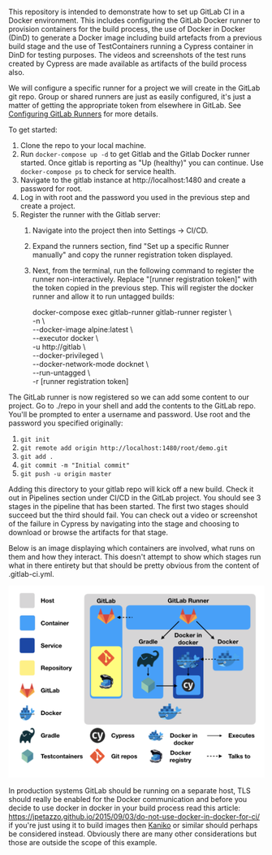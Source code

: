 This repository is intended to demonstrate how to set up GitLab CI in a Docker environment. This includes configuring the GitLab Docker runner to provision containers for the build process, the use of Docker in Docker (DinD) to generate a Docker image including build artefacts from a previous build stage and the use of TestContainers running a Cypress container in DinD for testing purposes. The videos and screenshots of the test runs created by Cypress are made available as artifacts of the build process also.

We will configure a specific runner for a project we will create in the GitLab git repo. Group or shared runners are just as easily configured, it's just a matter of getting the appropriate token from elsewhere in GitLab. See [Configuring GitLab Runners](https://docs.gitlab.com/ee/ci/runners/README.html) for more details.

To get started:

1. Clone the repo to your local machine. 
1. Run `docker-compose up -d` to get Gitlab and the Gitlab Docker runner started. Once gitlab is reporting as "Up (healthy)" you can continue. Use `docker-compose ps` to check for service health.
1. Navigate to the gitlab instance at http://localhost:1480 and create a password for root.
1. Log in with root and the password you used in the previous step and create a project.
1. Register the runner with the Gitlab server:
	1. Navigate into the project then into Settings -> CI/CD.
	1. Expand the runners section, find "Set up a specific Runner manually" and copy the runner registration token displayed.
	1. Next, from the terminal, run the following command to register the runner non-interactively. Replace "[runner registration token]" with the token copied in the previous step. This will register the docker runner and allow it to run untagged builds:

	   docker-compose exec gitlab-runner gitlab-runner register \\  
			-n \\  
			--docker-image alpine:latest \\  
			--executor docker \\  
			-u http://gitlab \\  
			--docker-privileged \\  
			--docker-network-mode docknet \\  
			--run-untagged \\  
			-r [runner registration token]

The GitLab runner is now registered so we can add some content to our project. Go to ./repo in your shell and add the contents to the GitLab repo. You'll be prompted to enter a username and password. Use root and the password you specified originally:

1. `git init`
1. `git remote add origin http://localhost:1480/root/demo.git`
1. `git add .`
1. `git commit -m "Initial commit"`
1. `git push -u origin master`


Adding this directory to your gitlab repo will kick off a new build. Check it out in Pipelines section under CI/CD in the GitLab project. You should see 3 stages in the pipeline that has been started. The first two stages should succeed but the third should fail. You can check out a video or screenshot of the failure in Cypress by navigating into the stage and choosing to download or browse the artifacts for that stage. 

Below is an image displaying which containers are involved, what runs on them and how they interact. This doesn't attempt to show which stages run what in there entirety but that should be pretty obvious from the content of .gitlab-ci.yml. 

![Architecture](architecture.png)

In production systems GitLab should be running on a separate host, TLS should really be enabled for the Docker communication and before you decide to use docker in docker in your build process read this article: https://jpetazzo.github.io/2015/09/03/do-not-use-docker-in-docker-for-ci/ if you're just using it to build images then [Kaniko](https://github.com/GoogleContainerTools/kaniko) or similar should perhaps be considered instead. Obviously there are many other considerations but those are outside the scope of this example.
